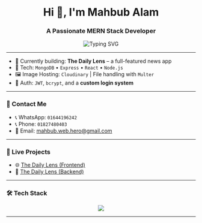 
<h1 align="center">Hi 👋, I'm Mahbub Alam</h1>
<h3 align="center">A Passionate MERN Stack Developer</h3>

<p align="center">
  <img src="https://readme-typing-svg.herokuapp.com?font=Fira+Code&weight=500&size=22&pause=1000&center=true&vCenter=true&color=27AE60&width=600&lines=Open+to+work;MERN+Stack+Developer;MongoDB+%7C+Express+%7C+React+%7C+Node.js" alt="Typing SVG" />
</p>


---

- 💼 Currently building: **The Daily Lens** – a full-featured news app  
- 🧰 Tech: `MongoDB` • `Express` • `React` • `Node.js`  
- 🖼️ Image Hosting: `Cloudinary` | File handling with `Multer`
- 🔐 Auth: `JWT`, `bcrypt`, and a **custom login system**

---

### 📱 Contact Me

- 📞 WhatsApp: `01644196242`
- 📞 Phone: `01827480403`
- 📧 Email: [mahbub.web.hero@gmail.com](mailto:mahbub.web.hero@gmail.com)

---

### 🚀 Live Projects

- 🌐 [The Daily Lens (Frontend)](https://github.com/Mahbub-web-hero-1997/daily_lens_client)
- 🔗 [The Daily Lens (Backend)](https://github.com/Mahbub-web-hero-1997/Daily_Lens)

---

### 🛠 Tech Stack

<p align="center">
  <img src="https://skillicons.dev/icons?i=html,css,js,react,nodejs,express,mongodb,tailwind,git,github,vscode" />
</p>



---




